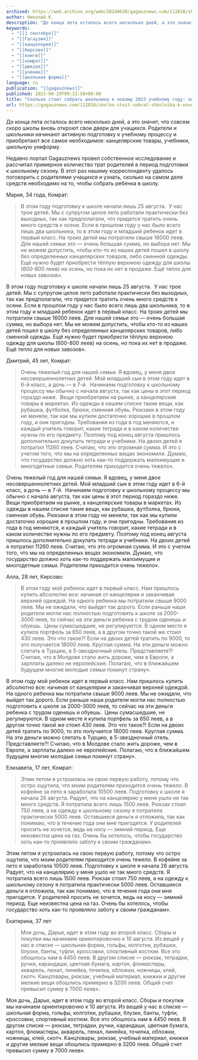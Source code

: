 ```yaml
---
archived: https://web.archive.org/web/20240630/gagauznews.com/112016/skolko-stoit-sobrat-shkolnika-k-novomu-2023-uchebnomu-godu-opros-gagauznews.html
author: Николай К.
description: "До конца лета осталось всего несколько дней, а это значит, что совсем скоро школы вновь откроют свои двери для учащихся. Родители и школьники начинают активную подготовку к учебному процессу и приобретают все самое необходимое: канцелярские товары, учебники, школьную униформу. Недавно портал Gagauznews провел собственное исследование и рассчитал примерное количество трат родителей в период подготовки к школьному сезону. В этот раз нашему корреспонденту удалось поговорить с родителями учащихся и узнать, сколько на самом деле средств необходимо на то, чтобы собрать ребенка в школу. Мария, 34 года, Комрат: В этом году подготовку к школе начали лишь 25 августа.  У нас трое детей. […]"
keywords:
  - "[[1 сентября]]"
  - "[[Гагаузия]]"
  - "[[канцелярия]]"
  - "[[Кирсово]]"
  - "[[книги]]"
  - "[[комрат]]"
  - "[[рюкзак]]"
  - "[[ученик]]"
  - "[[школьная форма]]"
language: ru
publication: "[[gagauznews]]"
published: 2023-08-29T09:31:58+00:00
title: "Сколько стоит собрать школьника к новому 2023 учебному году: опрос Gagauznews"
url: https://gagauznews.com/112016/skolko-stoit-sobrat-shkolnika-k-novomu-2023-uchebnomu-godu-opros-gagauznews.html
---
```


До конца лета осталось всего несколько дней, а это значит, что совсем скоро школы вновь откроют свои двери для учащихся. Родители и школьники начинают активную подготовку к учебному процессу и приобретают все самое необходимое: канцелярские товары, учебники, школьную униформу.

Недавно портал Gagauznews провел собственное исследование и рассчитал примерное количество трат родителей в период подготовки к школьному сезону. В этот раз нашему корреспонденту удалось поговорить с родителями учащихся и узнать, сколько на самом деле средств необходимо на то, чтобы собрать ребенка в школу.

Мария, 34 года, Комрат:

> В этом году подготовку к школе начали лишь 25 августа.  У нас трое детей. Мы с супругом целое лето работали практически без выходных, так как предполагали, что придется тратить очень много средств к осени. Если в прошлом году у нас было всего лишь два школьника, то в этом году и младший ребенок идет в первый класс. На троих детей мы потратили свыше 16000 леев. Для нашей семьи это — очень большая сумма, но выбора нет. Мы не можем допустить, чтобы кто-то из наших детей пошел в школу без определенных канцелярских товаров, либо сменной одежды. Ещё нужно будет приобрести тёплую верхнюю одежду для школы (600-800 леев) на осень, но пока их нет в продаже. Ещё тепло для новых завозов».

В этом году подготовку к школе начали лишь 25 августа.  У нас трое детей. Мы с супругом целое лето работали практически без выходных, так как предполагали, что придется тратить очень много средств к осени. Если в прошлом году у нас было всего лишь два школьника, то в этом году и младший ребенок идет в первый класс. На троих детей мы потратили свыше 16000 леев. Для нашей семьи это — очень большая сумма, но выбора нет. Мы не можем допустить, чтобы кто-то из наших детей пошел в школу без определенных канцелярских товаров, либо сменной одежды. Ещё нужно будет приобрести тёплую верхнюю одежду для школы (600-800 леев) на осень, но пока их нет в продаже. Ещё тепло для новых завозов».

Дмитрий, 45 лет, Комрат:

> Очень тяжелый год для нашей семьи. Я вдовец, у меня двое несовершеннолетних детей. Мой младший сын в этом году идет в 6-й класс, а дочь — в 7-й.  Начинаем подготовку к школьному процессу мы обычно с начала августа, так как цены в этот период гораздо ниже.  Вещи приобретаем на рынке, а канцелярские товары в маркетах. Из одежды в нашем списке такие вещи, как рубашка, футболка, брюки, сменная обувь. Рюкзаки в этом году не меняли, так как мы купили достаточно хорошие в прошлом году, и они пригодны. Требования из года в год меняются, и каждый учитель говорит, какие тетради и в каком количестве нужны по его предмету. Поэтому под конец августа пришлось дополнительно докупать тетради и учебники. На двоих детей я потратил 11260 леев. Считаю, что это огромная сумма. И это с учетом того, что мы на определенных вещах экономили. Думаю, что государство должно хоть как-то поддержать малоимущие и многодетные семьи. Родителям приходится очень тяжело».

Очень тяжелый год для нашей семьи. Я вдовец, у меня двое несовершеннолетних детей. Мой младший сын в этом году идет в 6-й класс, а дочь — в 7-й.  Начинаем подготовку к школьному процессу мы обычно с начала августа, так как цены в этот период гораздо ниже.  Вещи приобретаем на рынке, а канцелярские товары в маркетах. Из одежды в нашем списке такие вещи, как рубашка, футболка, брюки, сменная обувь. Рюкзаки в этом году не меняли, так как мы купили достаточно хорошие в прошлом году, и они пригодны. Требования из года в год меняются, и каждый учитель говорит, какие тетради и в каком количестве нужны по его предмету. Поэтому под конец августа пришлось дополнительно докупать тетради и учебники. На двоих детей я потратил 11260 леев. Считаю, что это огромная сумма. И это с учетом того, что мы на определенных вещах экономили. Думаю, что государство должно хоть как-то поддержать малоимущие и многодетные семьи. Родителям приходится очень тяжело».

Алла, 28 лет, Кирсово:

> В этом году мой ребенок идет в первый класс. Нам пришлось купить абсолютно все: начиная от канцелярии и заканчивая верхней одеждой. На одного ребенка мы потратили свыше 9000 леев. Мы не ожидали, что выйдет так дорого. Если раньше наши родители могли нас полностью подготовить к школе за 2000-3000 леев, то сейчас на эти деньги ребенка с трудом оденешь и обуешь.  Цены сумасшедшие, не регулируются. В одном месте я купила портфель за 650 леев, а в другом точно такой же стоил 430 леев. Это что такое?! Если на двоих детей тратить по 9000, то это получается 18000 леев. Круглая сумма. На эти деньги можно слетать в Турцию, в 5-звездночный отель. Представляете?! Считаю, что в Молдове стало жить дороже, чем в Европе, а зарплаты далеко не европейские. Полагаю, что в ближайшем будущем многие молодые семьи покинут страну».

В этом году мой ребенок идет в первый класс. Нам пришлось купить абсолютно все: начиная от канцелярии и заканчивая верхней одеждой. На одного ребенка мы потратили свыше 9000 леев. Мы не ожидали, что выйдет так дорого. Если раньше наши родители могли нас полностью подготовить к школе за 2000-3000 леев, то сейчас на эти деньги ребенка с трудом оденешь и обуешь.  Цены сумасшедшие, не регулируются. В одном месте я купила портфель за 650 леев, а в другом точно такой же стоил 430 леев. Это что такое?! Если на двоих детей тратить по 9000, то это получается 18000 леев. Круглая сумма. На эти деньги можно слетать в Турцию, в 5-звездночный отель. Представляете?! Считаю, что в Молдове стало жить дороже, чем в Европе, а зарплаты далеко не европейские. Полагаю, что в ближайшем будущем многие молодые семьи покинут страну».

Елизавета, 17 лет, Комрат:

> Этим летом я устроилась на свою первую работу, потому что остро ощутила, что моим родителям приходится очень тяжело. В кофейне за лето я заработала 10500 леев. Подготовку к школе я начала 26 августа. Радует, что на канцелярию у меня ушло не так много средств. Я потратила всего лишь 1500 леев. Рюкзак стоил 750 леев, а на одежду к школьному сезону я потратила практически 5000 леев. Оставшиеся деньги я отложила, так как понимаю, что в течение года они мне пригодятся. У родителей просить не хочется, ведь на носу — зимний период. Еще неизвестна цена на газ. Очень бы хотелось, чтобы государство хоть как-то проявляло заботу к своим гражданам».

Этим летом я устроилась на свою первую работу, потому что остро ощутила, что моим родителям приходится очень тяжело. В кофейне за лето я заработала 10500 леев. Подготовку к школе я начала 26 августа. Радует, что на канцелярию у меня ушло не так много средств. Я потратила всего лишь 1500 леев. Рюкзак стоил 750 леев, а на одежду к школьному сезону я потратила практически 5000 леев. Оставшиеся деньги я отложила, так как понимаю, что в течение года они мне пригодятся. У родителей просить не хочется, ведь на носу — зимний период. Еще неизвестна цена на газ. Очень бы хотелось, чтобы государство хоть как-то проявляло заботу к своим гражданам».

Екатерина, 37 лет

> Моя дочь, Дарья, идет в этом году во второй класс. Сборы и покупки мы начинаем ориентировочно к 10 августа. Из вещей у нас в списке — школьная форма, гольфы, колготки, рубашки, блузки, банты, туфли, кроссовки, спортивный костюм. Все это обошлось нам в 4450 леев. В другом списке — рюкзак, тетрадки, ручки, карандаши, цветная бумага, картон, фломастеры, акварель, пенал, линейка, точилка, обложки, ножницы, клей, скотч. Канцтовары, рюкзак, учебный материал, книжки и другие мелкие вещи обошлись примерно в 3200 леев. Общий счет превысил сумму в 7000 леев».

Моя дочь, Дарья, идет в этом году во второй класс. Сборы и покупки мы начинаем ориентировочно к 10 августа. Из вещей у нас в списке — школьная форма, гольфы, колготки, рубашки, блузки, банты, туфли, кроссовки, спортивный костюм. Все это обошлось нам в 4450 леев. В другом списке — рюкзак, тетрадки, ручки, карандаши, цветная бумага, картон, фломастеры, акварель, пенал, линейка, точилка, обложки, ножницы, клей, скотч. Канцтовары, рюкзак, учебный материал, книжки и другие мелкие вещи обошлись примерно в 3200 леев. Общий счет превысил сумму в 7000 леев».